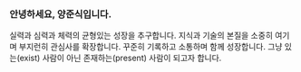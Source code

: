 ### 안녕하세요, 양준식입니다.
실력과 심력과 체력의 균형있는 성장을 추구합니다.
지식과 기술의 본질을 소중히 여기며 부지런히 관심사를 확장합니다.
꾸준히 기록하고 소통하며 함께 성장합니다.
그냥 있는(exist) 사람이 아닌 존재하는(present) 사람이 되고자 합니다.

<!--
**joonsikyang/joonsikyang** is a ✨ _special_ ✨ repository because its `README.md` (this file) appears on your GitHub profile.

Here are some ideas to get you started:

- 🔭 I’m currently working on ...
- 🌱 I’m currently learning ...
- 👯 I’m looking to collaborate on ...
- 🤔 I’m looking for help with ...
- 💬 Ask me about ...
- 📫 How to reach me: ...
- 😄 Pronouns: ...
- ⚡ Fun fact: ...
-->
